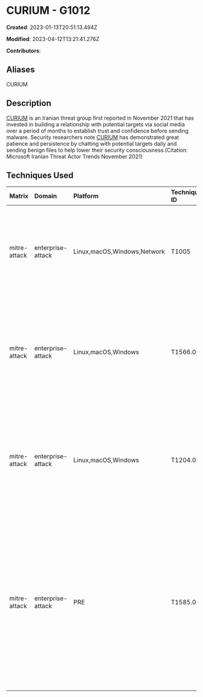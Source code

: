 # CURIUM - G1012

**Created**: 2023-01-13T20:51:13.494Z

**Modified**: 2023-04-12T13:21:41.276Z

**Contributors**: 

## Aliases

CURIUM

## Description

[CURIUM](https://attack.mitre.org/groups/G1012) is an Iranian threat group first reported in November 2021 that has invested in building a relationship with potential targets via social media over a period of months to establish trust and confidence before sending malware. Security researchers note [CURIUM](https://attack.mitre.org/groups/G1012) has demonstrated great patience and persistence by chatting with potential targets daily and sending benign files to help lower their security consciousness.(Citation: Microsoft Iranian Threat Actor Trends November 2021)

## Techniques Used

|Matrix|Domain|Platform|Technique ID|Technique Name|Use|
| :---| :---| :---| :---| :---| :---|
|mitre-attack|enterprise-attack|Linux,macOS,Windows,Network|T1005|Data from Local System|[CURIUM](https://attack.mitre.org/groups/G1012) has exfiltrated data from a compromised machine.(Citation: Microsoft Iranian Threat Actor Trends November 2021)|
|mitre-attack|enterprise-attack|Linux,macOS,Windows|T1566.003|Spearphishing via Service|[CURIUM](https://attack.mitre.org/groups/G1012) has used social media to deliver malicious files to victims.(Citation: Microsoft Iranian Threat Actor Trends November 2021)|
|mitre-attack|enterprise-attack|Linux,macOS,Windows|T1204.002|Malicious File|[CURIUM](https://attack.mitre.org/groups/G1012) has lured users into opening malicious files delivered via social media.(Citation: Microsoft Iranian Threat Actor Trends November 2021)|
|mitre-attack|enterprise-attack|PRE|T1585.001|Social Media Accounts|[CURIUM](https://attack.mitre.org/groups/G1012) has established a network of fictitious social media accounts, including on Facebook and LinkedIn, to establish relationships with victims, often posing as an attractive woman.(Citation: Microsoft Iranian Threat Actor Trends November 2021)|
